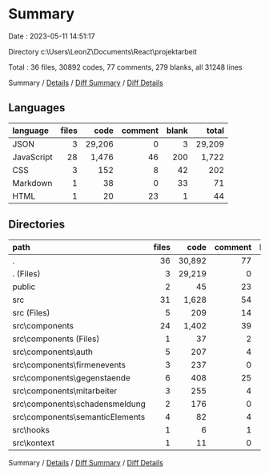 # Summary

Date : 2023-05-11 14:51:17

Directory c:\\Users\\LeonZ\\Documents\\React\\projektarbeit

Total : 36 files,  30892 codes, 77 comments, 279 blanks, all 31248 lines

Summary / [Details](details.md) / [Diff Summary](diff.md) / [Diff Details](diff-details.md)

## Languages
| language | files | code | comment | blank | total |
| :--- | ---: | ---: | ---: | ---: | ---: |
| JSON | 3 | 29,206 | 0 | 3 | 29,209 |
| JavaScript | 28 | 1,476 | 46 | 200 | 1,722 |
| CSS | 3 | 152 | 8 | 42 | 202 |
| Markdown | 1 | 38 | 0 | 33 | 71 |
| HTML | 1 | 20 | 23 | 1 | 44 |

## Directories
| path | files | code | comment | blank | total |
| :--- | ---: | ---: | ---: | ---: | ---: |
| . | 36 | 30,892 | 77 | 279 | 31,248 |
| . (Files) | 3 | 29,219 | 0 | 35 | 29,254 |
| public | 2 | 45 | 23 | 2 | 70 |
| src | 31 | 1,628 | 54 | 242 | 1,924 |
| src (Files) | 5 | 209 | 14 | 52 | 275 |
| src\\components | 24 | 1,402 | 39 | 184 | 1,625 |
| src\\components (Files) | 1 | 37 | 2 | 11 | 50 |
| src\\components\\auth | 5 | 207 | 4 | 26 | 237 |
| src\\components\\firmenevents | 3 | 237 | 0 | 21 | 258 |
| src\\components\\gegenstaende | 6 | 408 | 25 | 60 | 493 |
| src\\components\\mitarbeiter | 3 | 255 | 4 | 28 | 287 |
| src\\components\\schadensmeldung | 2 | 176 | 0 | 15 | 191 |
| src\\components\\semanticElements | 4 | 82 | 4 | 23 | 109 |
| src\\hooks | 1 | 6 | 1 | 2 | 9 |
| src\\kontext | 1 | 11 | 0 | 4 | 15 |

Summary / [Details](details.md) / [Diff Summary](diff.md) / [Diff Details](diff-details.md)